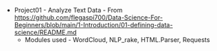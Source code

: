 - Project01 - Analyze Text Data - From https://github.com/flegaspi700/Data-Science-For-Beginners/blob/main/1-Introduction/01-defining-data-science/README.md
     - Modules used - WordCloud, NLP_rake, HTML.Parser, Requests